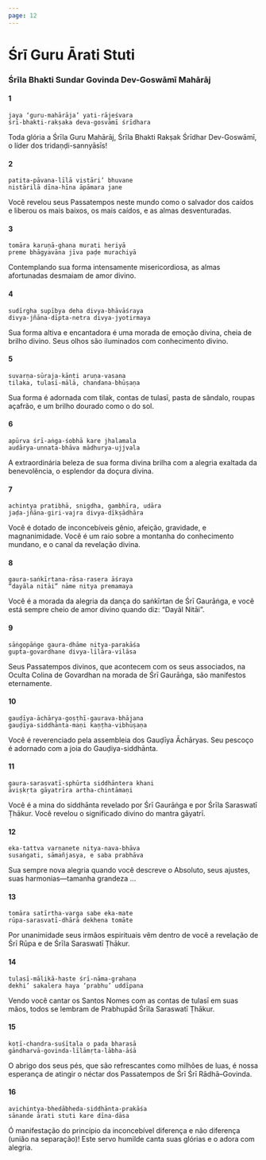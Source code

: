```yaml
---
page: 12
---
```


# Śrī Guru Ārati Stuti

### Śrīla Bhakti Sundar Govinda Dev-Goswāmī Mahārāj

#### 1

    jaya ‘guru-mahārāja’ yati-rājeśvara
    śrī-bhakti-rakṣaka deva-gosvāmī śrīdhara

Toda glória a Śrīla Guru Mahārāj, Śrīla Bhakti Rakṣak Śrīdhar Dev-Goswāmī, o líder dos tridaṇḍi-sannyāsīs!

#### 2

    patita-pāvana-līlā vistāri’ bhuvane
    nistārilā dīna-hīna āpāmara jane

Você revelou seus Passatempos neste mundo como o salvador dos caídos e liberou os mais baixos, os mais caídos, e as almas desventuradas.

#### 3

    tomāra karuṇā-ghana murati heriyā
    preme bhāgyavāna jīva paḍe murachiyā

Contemplando sua forma intensamente misericordiosa, as almas afortunadas desmaiam de amor divino.

#### 4

    sudīrgha supībya deha divya-bhāvāśraya
    divya-jñāna-dīpta-netra divya-jyotirmaya

Sua forma altiva e encantadora é uma morada de emoção divina, cheia de brilho divino. Seus olhos são iluminados com conhecimento divino.

#### 5

    suvarṇa-sūraja-kānti aruṇa-vasana
    tilaka, tulasī-mālā, chandana-bhūṣaṇa

Sua forma é adornada com tilak, contas de tulasī, pasta de sândalo, roupas açafrão, e um brilho dourado como o do sol.

#### 6

    apūrva śrī-aṅga-śobhā kare jhalamala
    audārya-unnata-bhāva mādhurya-ujjvala

A extraordinária beleza de sua forma divina brilha com a alegria exaltada da benevolência, o esplendor da doçura divina.

#### 7

    achintya pratibhā, snigdha, gambhīra, udāra
    jaḍa-jñāna-giri-vajra divya-dīkṣādhāra

Você é dotado de inconcebíveis gênio, afeição, gravidade, e magnanimidade. Você é um raio sobre a montanha do conhecimento mundano, e o canal da revelação divina.

#### 8

    gaura-saṅkīrtana-rāsa-rasera āśraya
    “dayāla nitāi” nāme nitya premamaya

Você é a morada da alegria da dança do saṅkīrtan de Śrī Gaurāṅga, e você está sempre cheio de amor divino quando diz: “Dayāl Nitāi”.

#### 9

    sāṅgopāṅge gaura-dhāme nitya-parakāśa
    gupta-govardhane divya-līlāra-vilāsa

Seus Passatempos divinos, que acontecem com os seus associados, na Oculta Colina de Govardhan na morada de Śrī Gaurāṅga, são manifestos eternamente.

#### 10

    gauḍīya-āchārya-goṣṭhī-gaurava-bhājana
    gauḍīya-siddhānta-maṇi kaṇṭha-vibhūṣaṇa

Você é reverenciado pela assembleia dos Gauḍīya Āchāryas. Seu pescoço é adornado com a joia do Gauḍiya-siddhānta.

#### 11

    gaura-sarasvatī-sphūrta siddhāntera khani
    āviṣkṛta gāyatrīra artha-chintāmaṇi

Você é a mina do siddhānta revelado por Śrī Gaurāṅga e por Śrīla Saraswatī Ṭhākur. Você revelou o significado divino do mantra gāyatrī.

#### 12

    eka-tattva varṇanete nitya-nava-bhāva
    susaṅgati, sāmañjasya, e saba prabhāva

Sua sempre nova alegria quando você descreve o Absoluto, seus ajustes, suas harmonias—tamanha grandeza ...

#### 13

    tomāra satīrtha-varga sabe eka-mate
    rūpa-sarasvatī-dhārā dekhena tomāte

Por unanimidade seus irmãos espirituais vêm dentro de você a revelação de Śrī Rūpa e de Śrīla Saraswatī Ṭhākur.

#### 14

    tulasī-mālikā-haste śrī-nāma-grahaṇa
    dekhi’ sakalera haya ‘prabhu’ uddīpana

Vendo você cantar os Santos Nomes com as contas de tulasī em suas mãos, todos se lembram de Prabhupād Śrīla Saraswatī Ṭhākur.

#### 15

    koṭī-chandra-suśītala o pada bharasā
    gāndharvā-govinda-līlāmṛta-lābha-āśā

O abrigo dos seus pés, que são refrescantes como milhões de luas, é nossa esperança de atingir o néctar dos Passatempos de Śrī Śrī Rādhā–Govinda.

#### 16

    avichintya-bhedābheda-siddhānta-prakāśa
    sānande ārati stuti kare dīna-dāsa

Ó manifestação do princípio da inconcebível diferença e não diferença (união na separação)! Este servo humilde canta suas glórias e o adora com alegria.

